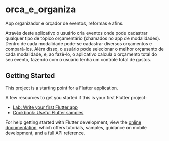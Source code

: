 # orca_e_organiza

App organizador e orçador de eventos, reformas e afins.

Através deste aplicativo o usuário cria eventos onde pode cadastrar qualquer tipo de tópico orçamentário (chamados no app de modalidades). Dentro de cada modalidade pode-se cadastrar diversos orçamentos e compará-los. Além disso, o usuário pode selecionar o melhor orçamento de cada modalidade, e, ao fazê-lo, o aplicativo calcula o orçamento total do seu evento, fazendo com o usuário tenha um controle total de gastos.

## Getting Started

This project is a starting point for a Flutter application.

A few resources to get you started if this is your first Flutter project:

- [Lab: Write your first Flutter app](https://docs.flutter.dev/get-started/codelab)
- [Cookbook: Useful Flutter samples](https://docs.flutter.dev/cookbook)

For help getting started with Flutter development, view the
[online documentation](https://docs.flutter.dev/), which offers tutorials,
samples, guidance on mobile development, and a full API reference.
